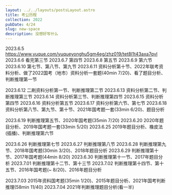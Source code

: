 ```yaml
---
layout: ../../layouts/postsLayout.astro
title: 考公历程
collection: 2022
pubDate: 4/24
slug: new-space
description: 没想好写什么
---
```


2023.6.5 https://www.yuque.com/yuqueyonghu5gm4eg/zhz019/tet8l1t43axa7qvl
2023.6.6 看完第三节
2023.6.7 第四节
2023.6.8 第五节
2023.6.9 第六节
2023.6.10 第七节、第八节、第九节
2023.6.11 资料分析第十节、2022年联考资料分析、做了2022国考（地市）资料分析一套题(40min 7/20)、看了题目分析、判断推理第一节

2023.6.12 二刷资料分析第一节、判断推理第二节
2023.6.13 资料分析第二节、判断推理第三节
2023.6.14 资料分析第三节、判断推理第四节
2023.6.15 资料分析第四节
2023.6.16 资料分析第五节
2023.6.17 资料分析第六节、第七节
2023.6.18 资料分析第八节、第九节、第十节、2021年国考题一套(33min 6/20)、题目分析

2023.6.19 判断推理第五节、2020年国考题(35min 7/20)
2023.6.20 2020年题目分析、2019年国考题一套(33min 5/20)
2023.6.25 2019年题目分析、橡皮法(插播)、判断推理第六节

2023.6.26 判断推理第七节
2023.6.27 判断推理第八节
2023.6.28 判断推理第九节、2018年国考题(30min 3/20)、2018年题目分析
2023.6.29 判断推理第十节、2017年国考题(44min 8/20)
2023.6.30 判断推理第十一节、2017年题目分析
2023.7.01 判断推理第十二节、第十三节
2023.7.02 判断推理第十四节、第十五节、2016年国考题(~ 8/20)、2016年题目分析

2023.7.03 2015年资料国考题(35min 1/20)、2015年题目分析、2021年国考判断推理(58min 11/40)
2023.7.04 2021年判断推理题目分析(看一半)